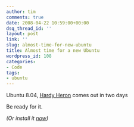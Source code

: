 ```yaml
---
author: tim
comments: true
date: 2008-04-22 10:59:00+00:00
dsq_thread_id: ''
layout: post
link: ''
slug: almost-time-for-new-ubuntu
title: Almost time for a new Ubuntu
wordpress_id: 108
categories:
- Code
tags:
- ubuntu
---
```


Ubuntu 8.04, [Hardy Heron](https://wiki.ubuntu.com/HardyHeron/) comes out in
two days  
  
Be ready for it.  
  
_(Or install it [now](https://help.ubuntu.com/community/HardyUpgrades#head-d552909d23532acc4ecb9a4c51a902e79caab0e8))_

